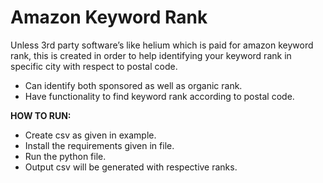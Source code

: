 # **Amazon Keyword Rank**
Unless 3rd party software’s like helium which is paid for amazon keyword rank, this is created in order to help identifying your keyword rank in specific city with respect to postal code.

-	Can identify both sponsored as well as organic rank.
-	Have functionality to find keyword rank according to postal code.


**HOW TO RUN:**

-	Create csv as given in example.
-	Install the requirements given in file.
-	Run the python file.
-	Output csv will be generated with respective ranks.
